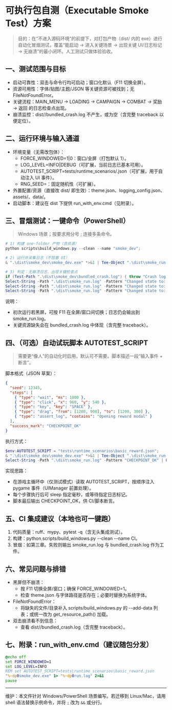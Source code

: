 # 可执行包自测（Executable Smoke Test）方案

> 目的：在“不进入源码环境”的前提下，对打包产物（dist/ 内的 exe）进行自动化冒烟测试，覆盖“能启动 → 进入关键场景 → 出现关键 UI/日志标记 → 无崩溃”的最小闭环。人工测试只做体验验收。

## 一、测试范围与目标
- 启动可靠性：双击与命令行均可启动；窗口化默认（F11 切换全屏）。
- 资源可用性：字体/贴图/主题/JSON 等关键资源可被找到；无 FileNotFoundError。
- 关键流程：MAIN_MENU → LOADING → CAMPAIGN → COMBAT → 奖励 → 返回 的日志检查点出现。
- 崩溃监控：dist/<name>/bundled_crash.log 不产生，或为空（含完整 traceback 以便定位）。

## 二、运行环境与输入通道
- 环境变量（无需改包体）：
  - FORCE_WINDOWED=1|0：窗口/全屏（打包默认 1）。
  - LOG_LEVEL=INFO|DEBUG（可扩展，当前日志已基本可用）。
  - AUTOTEST_SCRIPT=tests/runtime_scenarios/<xxx>.json（可扩展，用于自动注入 UI 事件）。
  - RNG_SEED=<int>：固定随机性（可扩展）。
- 外置配置/资源（直接改 dist/ 即生效）：theme.json、logging_config.json、assets/、data/。
- 启动脚本：建议在 dist 下提供 run_with_env.cmd（见附录）。

## 三、冒烟测试：一键命令（PowerShell）
> Windows 场景；按要求用分号 ; 连接多条命令。

```powershell
# 1) 构建 one-folder 产物（含资源）
python scripts\build_windows.py --clean --name "smoke_dev";

# 2) 运行并采集日志（不阻塞 UI）
& ".\dist\smoke_dev\smoke_dev.exe" *>&1 | Tee-Object ".\dist\smoke_run.log";

# 3) 判定：无崩溃日志、出现关键检查点
if (Test-Path ".\dist\smoke_dev\bundled_crash.log") { throw "Crash log exists" };
Select-String -Path ".\dist\smoke_run.log" -Pattern "Changed state to: MAIN_MENU" | Out-Null;
Select-String -Path ".\dist\smoke_run.log" -Pattern "Changed state to: LOADING" | Out-Null;
Select-String -Path ".\dist\smoke_run.log" -Pattern "Changed state to: CAMPAIGN" | Out-Null;
```

说明：
- 初次运行若黑屏，可按 F11 在全屏/窗口间切换；日志仍会输出到 smoke_run.log。
- 关键资源缺失会在 bundled_crash.log 中体现（含完整 traceback）。

## 四、（可选）自动试玩脚本 AUTOTEST_SCRIPT
> 需要更“像人”的自动化时启用，默认可不需要。脚本描述一段“输入事件 + 断言”。

脚本格式（JSON 草案）：
```json
{
  "seed": 12345,
  "steps": [
    { "type": "wait", "ms": 1000 },
    { "type": "click", "x": 960, "y": 540 },
    { "type": "key", "key": "SPACE" },
    { "type": "drag", "from": [1200, 900], "to": [1200, 300] },
    { "type": "assert_log", "contains": "Opening reward modal" }
  ],
  "success_mark": "CHECKPOINT_OK"
}
```
执行方式：
```powershell
$env:AUTOTEST_SCRIPT = "tests\runtime_scenarios\basic_reward.json"; 
& ".\dist\smoke_dev\smoke_dev.exe" *>&1 | Tee-Object ".\dist\smoke_run.log";
Select-String -Path ".\dist\smoke_run.log" -Pattern "CHECKPOINT_OK" | Out-Null;
```

实现思路：
- 在游戏主循环中（仅测试模式）读取 AUTOTEST_SCRIPT，按顺序注入 pygame 事件（UIManager 前置处理）。
- 每个步骤执行后可 sleep 指定毫秒，或等待指定日志标记。
- 脚本最后输出 CHECKPOINT_OK，供 CI/脚本断言。

## 五、CI 集成建议（本地也可一键跑）
1) 代码质量：ruff、mypy、pytest -q（含无头集成测试）。
2) 构建：python scripts/build_windows.py --clean --name CI。
3) 冒烟：如第三章。失败则输出 smoke_run.log 与 bundled_crash.log 作为工件。

## 六、常见问题与排错
- 黑屏但不崩溃：
  - 按 F11 切换全屏/窗口；确保 FORCE_WINDOWED=1。
  - 检查 theme.json 与字体路径是否存在；必要时替换为系统字体。
- FileNotFoundError：
  - 将缺失的文件/目录补入 scripts/build_windows.py 的 --add-data 列表；或统一改为 get_resource_path() 加载。
- 双击崩溃看不到信息：
  - 查看 dist/<name>/bundled_crash.log（含完整 traceback）。

## 七、附录：run_with_env.cmd（建议随包分发）
```cmd
@echo off
set FORCE_WINDOWED=1
set LOG_LEVEL=INFO
REM set AUTOTEST_SCRIPT=tests\runtime_scenarios\basic_reward.json
"%~dp0smoke_dev.exe" 1> "%~dp0run.log" 2>&1
pause
```

---
维护：本文件针对 Windows/PowerShell 场景编写。若迁移到 Linux/Mac，请用 shell 语法替换示例命令，并将 `;` 改为 `&&` 或分行。

